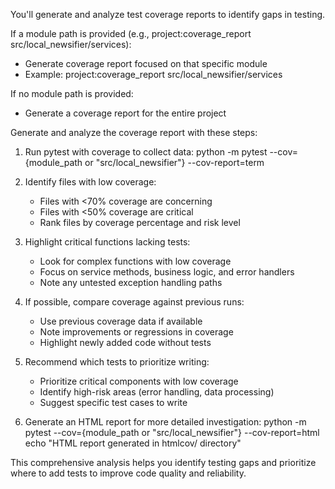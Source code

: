 You'll generate and analyze test coverage reports to identify gaps in testing.

If a module path is provided (e.g., project:coverage_report src/local_newsifier/services):
- Generate coverage report focused on that specific module
- Example: project:coverage_report src/local_newsifier/services

If no module path is provided:
- Generate a coverage report for the entire project

Generate and analyze the coverage report with these steps:

1. Run pytest with coverage to collect data:
   python -m pytest --cov={module_path or "src/local_newsifier"} --cov-report=term

2. Identify files with low coverage:
   - Files with <70% coverage are concerning
   - Files with <50% coverage are critical
   - Rank files by coverage percentage and risk level

3. Highlight critical functions lacking tests:
   - Look for complex functions with low coverage
   - Focus on service methods, business logic, and error handlers
   - Note any untested exception handling paths

4. If possible, compare coverage against previous runs:
   - Use previous coverage data if available
   - Note improvements or regressions in coverage
   - Highlight newly added code without tests

5. Recommend which tests to prioritize writing:
   - Prioritize critical components with low coverage
   - Identify high-risk areas (error handling, data processing)
   - Suggest specific test cases to write

6. Generate an HTML report for more detailed investigation:
   python -m pytest --cov={module_path or "src/local_newsifier"} --cov-report=html
   echo "HTML report generated in htmlcov/ directory"

This comprehensive analysis helps you identify testing gaps and prioritize where to add tests to improve code quality and reliability.